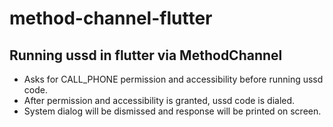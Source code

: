 # method-channel-flutter

## Running ussd in flutter via MethodChannel

- Asks for CALL_PHONE permission and accessibility before running ussd code.
- After permission and accessibility is granted, ussd code is dialed.
- System dialog will be dismissed and response will be printed on screen.
